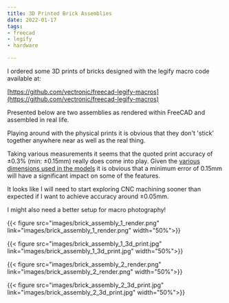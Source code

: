 ```yaml
---
title: 3D Printed Brick Assemblies 
date: 2022-01-17
tags: 
- freecad
- legify
- hardware

---
```


I ordered some 3D prints of bricks designed with the legify macro code available at:

[https://github.com/vectronic/freecad-legify-macros](https://github.com/vectronic/freecad-legify-macros)

Presented below are two assemblies as rendered within FreeCAD and assembled in real life.

<!--more-->

Playing around with the physical prints it is obvious that they don't 'stick' together anywhere near as well as the real thing.

Taking various measurements it seems that the quoted print accuracy of ±0.3% (min: ±0.15mm) really does come into play.
Given the [various dimensions used in the models](https://github.com/vectronic/freecad-legify-macros/blob/master/Legify/Common.py#L23-L73)
it is obvious that a minimum error of 0.15mm will have a significant impact on some of the features.

It looks like I will need to start exploring CNC machining sooner than expected if I want to achieve accuracy around ±0.05mm.

I might also need a better setup for macro photography!

{{< figure src="images/brick_assembly_1_render.png" link="images/brick_assembly_1_render.png" width="50%">}}

{{< figure src="images/brick_assembly_1_3d_print.jpg" link="images/brick_assembly_1_3d_print.jpg" width="50%">}}

{{< figure src="images/brick_assembly_2_render.png" link="images/brick_assembly_2_render.png" width="50%">}}

{{< figure src="images/brick_assembly_2_3d_print.jpg" link="images/brick_assembly_2_3d_print.jpg" width="50%">}}
